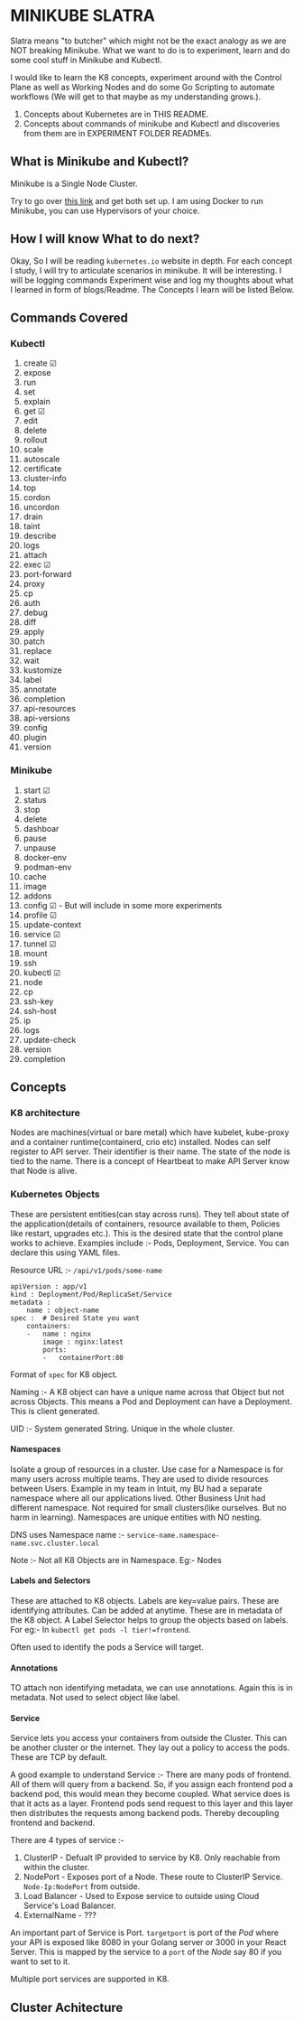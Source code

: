 # MINIKUBE SLATRA

Slatra means "to butcher" which might not be the exact analogy as we are NOT breaking Minikube. What we want to do is to experiment, learn and do some cool stuff in Minikube and Kubectl.

I would like to learn the K8 concepts, experiment around with the Control Plane as well as Working Nodes and do some Go Scripting to automate workflows (We will get to that maybe as my understanding grows.).

1. Concepts about Kubernetes are in THIS README.
2. Concepts about commands of minikube and Kubectl and discoveries from them are in EXPERIMENT FOLDER READMEs.

## What is Minikube and Kubectl?
Minikube is a Single Node Cluster.

Try to go over [this link](https://kubernetes.io/docs/tasks/tools/) and get both set up. I am using Docker to run Minikube, you can use Hypervisors of your choice.

## How I will know What to do next?
Okay, So I will be reading `kubernetes.io` website in depth. For each concept I study, I will try to articulate scenarios in minikube. It will be interesting. I will be logging commands Experiment wise and log my thoughts about what I learned in form of blogs/Readme. The Concepts I learn will be listed Below.

## Commands Covered

### Kubectl
1. create  &#x2611;
2. expose
3. run
4. set
5. explain
6. get &#x2611;
7. edit
8. delete
9. rollout
10. scale
11. autoscale
12. certificate
13. cluster-info
14. top
15. cordon
16. uncordon
17. drain
18. taint
19. describe
20. logs
21. attach
22. exec &#x2611;
23. port-forward
24. proxy
25. cp
26. auth
27. debug
28. diff
29. apply
30. patch
31. replace
32. wait
33. kustomize
34. label
35. annotate
36. completion
37. api-resources
38. api-versions
39. config
40. plugin
41. version

### Minikube
1. start &#x2611;
2. status
3. stop
4. delete
5. dashboar
6. pause
7. unpause
8. docker-env
9. podman-env
10. cache
11. image
12. addons
13. config &#x2611; - But will include in some more experiments
14. profile &#x2611;
15. update-context
16. service &#x2611;
17. tunnel &#x2611;
18. mount
19. ssh
20. kubectl &#x2611;
21. node
22. cp
23. ssh-key
24. ssh-host
25. ip
26. logs
27. update-check
28. version
29. completion

## Concepts

### K8 architecture
Nodes are machines(virtual or bare metal) which have kubelet, kube-proxy and a container runtime(containerd, crio etc) installed. Nodes can self register to API server. Their identifier is their name. The state of the node is tied to the name. There is a concept of Heartbeat to make API Server know that Node is alive.

### Kubernetes Objects
These are persistent entities(can stay across runs). They tell about state of the application(details of containers, resource available to them, Policies like restart, upgrades etc.). This is the desired state that the control plane works to achieve. Examples include :- Pods, Deployment, Service. You can declare this using YAML files. 

Resource URL :- `/api/v1/pods/some-name`

```
apiVersion : app/v1
kind : Deployment/Pod/ReplicaSet/Service
metadata : 
    name : object-name
spec :  # Desired State you want
    containers:
    -   name : nginx
        image : nginx:latest
        ports:
        -   containerPort:80
```

Format of `spec` for K8 object. 

Naming :- A K8 object can have a unique name across that Object but not across Objects. This means a Pod and Deployment can have a Deployment. This is client generated.

UID :- System generated String. Unique in the whole cluster. 

#### Namespaces
Isolate a group of resources in a cluster. Use case for a Namespace is for many users across multiple teams. They are used to divide resources between Users. Example in my team in Intuit, my BU had a separate namespace where all our applications lived. Other Business Unit had different namespace. Not required for small clusters(like ourselves. But no harm in learning). Namespaces are unique entities with NO nesting. 

DNS uses Namespace name :- `service-name.namespace-name.svc.cluster.local`

Note :- Not all K8 Objects are in Namespace. Eg:- Nodes

#### Labels and Selectors
These are attached to K8 objects. Labels are key=value pairs. These are identifying attributes. Can be added at anytime. These are in metadata of the K8 object. A Label Selector helps to group the objects based on labels. For eg:- In `kubectl get pods -l tier!=frontend`.

Often used to identify the pods a Service will target. 

#### Annotations
TO attach non identifying metadata, we can use annotations. Again this is in metadata. Not used to select object like label.

#### Service
Service lets you access your containers from outside the Cluster. This can be another cluster or the internet. They lay out a policy to access the pods. These are TCP by default.

A good example to understand Service :- There are many pods of frontend. All of them will query from a backend. So, if you assign each frontend pod a backend pod, this would mean they become coupled. What service does is that it acts as a layer. Frontend pods send request to this layer and this layer then distributes the requests among backend pods. Thereby decoupling frontend and backend.

There are 4 types of service :-
1. ClusterIP - Defualt IP provided to service by K8. Only reachable from within the cluster.
2. NodePort - Exposes port of a Node. These route to ClusterIP Service. `Node-Ip:NodePort` from outside.
3. Load Balancer - Used to Expose service to outside using Cloud Service's Load Balancer. 
4. ExternalName - ???

An important part of Service is Port. `targetport` is port of the *Pod* where your API is exposed like 8080 in your Golang server or 3000 in your React Server. This is mapped by the service to a `port` of the *Node* say 80 if you want to set to it. 

Multiple port services are supported in K8.

## Cluster Achitecture